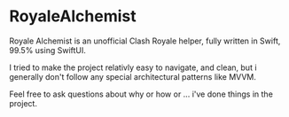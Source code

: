 # RoyaleAlchemist

Royale Alchemist is an unofficial Clash Royale helper, fully written in Swift, 99.5% using SwiftUI.

I tried to make the project relativly easy to navigate, and clean, but i generally don't follow any special architectural patterns like MVVM.

Feel free to ask questions about why or how or ... i've done things in the project.
